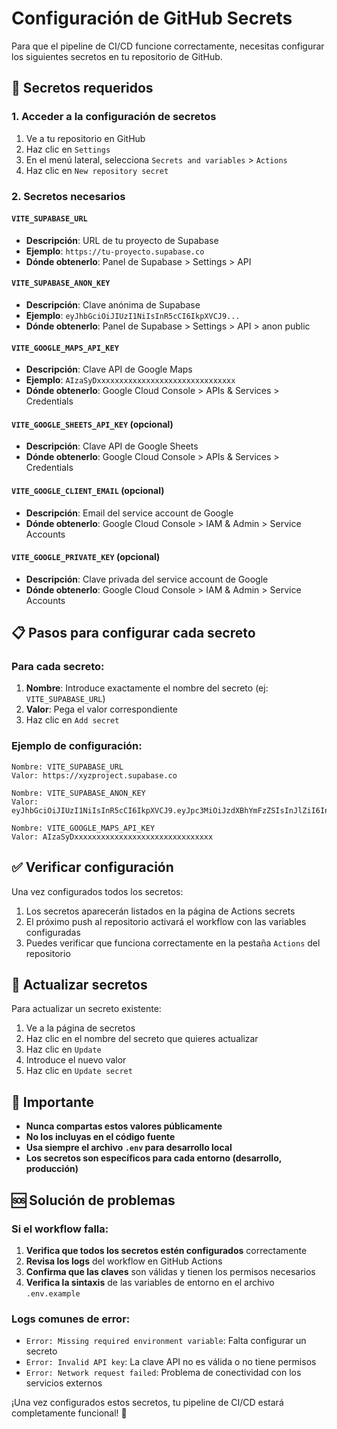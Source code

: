 ﻿# Configuración de GitHub Secrets

Para que el pipeline de CI/CD funcione correctamente, necesitas configurar los siguientes secretos en tu repositorio de GitHub.

## 🔐 Secretos requeridos

### 1. Acceder a la configuración de secretos

1. Ve a tu repositorio en GitHub
2. Haz clic en `Settings`
3. En el menú lateral, selecciona `Secrets and variables` > `Actions`
4. Haz clic en `New repository secret`

### 2. Secretos necesarios

#### `VITE_SUPABASE_URL`

- **Descripción**: URL de tu proyecto de Supabase
- **Ejemplo**: `https://tu-proyecto.supabase.co`
- **Dónde obtenerlo**: Panel de Supabase > Settings > API

#### `VITE_SUPABASE_ANON_KEY`

- **Descripción**: Clave anónima de Supabase
- **Ejemplo**: `eyJhbGciOiJIUzI1NiIsInR5cCI6IkpXVCJ9...`
- **Dónde obtenerlo**: Panel de Supabase > Settings > API > anon public

#### `VITE_GOOGLE_MAPS_API_KEY`

- **Descripción**: Clave API de Google Maps
- **Ejemplo**: `AIzaSyDxxxxxxxxxxxxxxxxxxxxxxxxxxxxxxx`
- **Dónde obtenerlo**: Google Cloud Console > APIs & Services > Credentials

#### `VITE_GOOGLE_SHEETS_API_KEY` (opcional)

- **Descripción**: Clave API de Google Sheets
- **Dónde obtenerlo**: Google Cloud Console > APIs & Services > Credentials

#### `VITE_GOOGLE_CLIENT_EMAIL` (opcional)

- **Descripción**: Email del service account de Google
- **Dónde obtenerlo**: Google Cloud Console > IAM & Admin > Service Accounts

#### `VITE_GOOGLE_PRIVATE_KEY` (opcional)

- **Descripción**: Clave privada del service account de Google
- **Dónde obtenerlo**: Google Cloud Console > IAM & Admin > Service Accounts

## 📋 Pasos para configurar cada secreto

### Para cada secreto:

1. **Nombre**: Introduce exactamente el nombre del secreto (ej: `VITE_SUPABASE_URL`)
2. **Valor**: Pega el valor correspondiente
3. Haz clic en `Add secret`

### Ejemplo de configuración:

```
Nombre: VITE_SUPABASE_URL
Valor: https://xyzproject.supabase.co
```

```
Nombre: VITE_SUPABASE_ANON_KEY
Valor: eyJhbGciOiJIUzI1NiIsInR5cCI6IkpXVCJ9.eyJpc3MiOiJzdXBhYmFzZSIsInJlZiI6Inh5enByb2plY3QiLCJyb2xlIjoiYW5vbiIsImlhdCI6MTYxNTIyNDk4NSwiZXhwIjoxOTMwODAwOTg1fQ.xxxxxxxxxxxxxxxxxxxxxxxxxxxxxxxxxxx
```

```
Nombre: VITE_GOOGLE_MAPS_API_KEY
Valor: AIzaSyDxxxxxxxxxxxxxxxxxxxxxxxxxxxxxxx
```

## ✅ Verificar configuración

Una vez configurados todos los secretos:

1. Los secretos aparecerán listados en la página de Actions secrets
2. El próximo push al repositorio activará el workflow con las variables configuradas
3. Puedes verificar que funciona correctamente en la pestaña `Actions` del repositorio

## 🔄 Actualizar secretos

Para actualizar un secreto existente:

1. Ve a la página de secretos
2. Haz clic en el nombre del secreto que quieres actualizar
3. Haz clic en `Update`
4. Introduce el nuevo valor
5. Haz clic en `Update secret`

## 🚨 Importante

- **Nunca compartas estos valores públicamente**
- **No los incluyas en el código fuente**
- **Usa siempre el archivo `.env` para desarrollo local**
- **Los secretos son específicos para cada entorno (desarrollo, producción)**

## 🆘 Solución de problemas

### Si el workflow falla:

1. **Verifica que todos los secretos estén configurados** correctamente
2. **Revisa los logs** del workflow en GitHub Actions
3. **Confirma que las claves** son válidas y tienen los permisos necesarios
4. **Verifica la sintaxis** de las variables de entorno en el archivo `.env.example`

### Logs comunes de error:

- `Error: Missing required environment variable`: Falta configurar un secreto
- `Error: Invalid API key`: La clave API no es válida o no tiene permisos
- `Error: Network request failed`: Problema de conectividad con los servicios externos

¡Una vez configurados estos secretos, tu pipeline de CI/CD estará completamente funcional! 🎉
